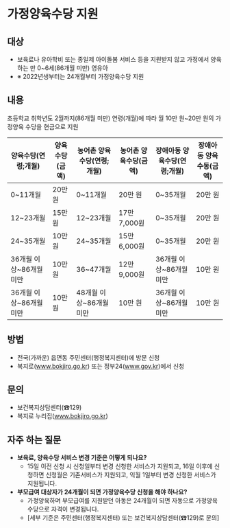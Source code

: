 # 가정양육수당 지원

## 대상
- 보육료나 유아학비 또는 종일제 아이돌봄 서비스 등을 지원받지 않고 가정에서 양육하는 만 0~6세(86개월 미만) 영유아
- ※ 2022년생부터는 24개월부터 가정양육수당 지원

## 내용
초등학교 취학년도 2월까지(86개월 미만) 연령(개월)에 따라 월 10만 원~20만 원의 가정양육 수당을 현금으로 지원

| 양육수당(연령;개월) | 양육수당(금액) | 농어촌 양육수당(연령;개월) | 농어촌 양육수당(금액) | 장애아동 양육수당(연령;개월) | 장애아동 양육수동(금액) |
|-------------------|---------------|------------------------|--------------------|-------------------------|----------------------|
| 0~11개월 | 20만 원 | 0~11개월 | 20만 원 | 0~35개월 | 20만 원 |
| 12~23개월 | 15만 원 | 12~23개월 | 17만 7,000원 | 0~35개월 | 20만 원 |
| 24~35개월 | 10만 원 | 24~35개월 | 15만 6,000원 | 0~35개월 | 20만 원 |
| 36개월 이상~86개월 미만 | 10만 원 | 36~47개월 | 12만 9,000원 | 36개월 이상~86개월 미만 | 10만 원 |
| 36개월 이상~86개월 미만 | 10만 원 | 48개월 이상~86개월 미만 | 10만 원 | 36개월 이상~86개월 미만 | 10만 원 |

## 방법
- 전국(가까운) 읍면동 주민센터(행정복지센터)에 방문 신청
- 복지로(www.bokjiro.go.kr) 또는 정부24(www.gov.kr)에서 신청

## 문의
- 보건복지상담센터(☎129)
- 복지로 누리집(www.bokjiro.go.kr)

## 자주 하는 질문
- **보육료, 양육수당 서비스 변경 기준은 어떻게 되나요?**
  - 15일 이전 신청 시 신청일부터 변경 신청한 서비스가 지원되고, 16일 이후에 신청하면 신청월은 기존서비스가 지원되고, 익월 1일부터 변경 신청한 서비스가 지원됩니다.
- **부모급여 대상자가 24개월이 되면 가정양육수당 신청을 해야 하나요?**
  - 가정양육하며 부모급여를 지원받던 아동은 24개월이 되면 자동으로 가정양육수당으로 자격이 변경됩니다.
  - [세부 기준은 주민센터(행정복지센터) 또는 보건복지상담센터(☎129)로 문의]
